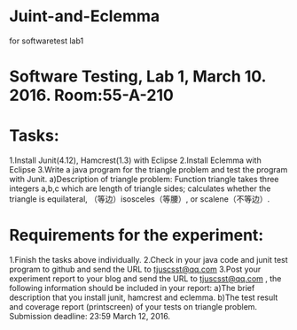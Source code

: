 # Juint-and-Eclemma
for softwaretest lab1
# Software Testing, Lab 1, March 10. 2016.  Room:55-A-210
# Tasks:
1.Install Junit(4.12), Hamcrest(1.3) with Eclipse
2.Install Eclemma with Eclipse
3.Write a java program for the triangle problem and test the program with Junit. 
a)Description of triangle problem:
Function triangle takes three integers a,b,c which are length of triangle sides; calculates whether the triangle is equilateral, （等边）isosceles（等腰）, or scalene（不等边）. 
# Requirements for the experiment:
1.Finish the tasks above individually.
2.Check in your java code and junit test program to github and send the URL to tjuscsst@qq.com 
3.Post your experiment report to your blog and send the URL to tjuscsst@qq.com , the following information should be included in your report:
a)The brief description that you install junit, hamcrest and eclemma.
b)The test result and coverage report (printscreen) of your tests on triangle problem. 
Submission deadline:
23:59 March 12, 2016.
